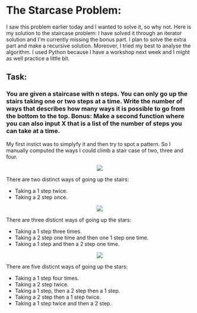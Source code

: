 # The Starcase Problem:
I saw this problem earlier today and I wanted to solve it, so why not. Here is my solution to the staircase problem: I have solved it through an iterator solution and I'm currently missing the bonus part. I plan to solve the extra part and make a recursive solution. Moreover, I tried my best to analyse the algorithm. I used Python because I have a workshop next week and I might as well practice a little bit.

## Task:
### You are given a staircase with n steps. You can only go up the stairs taking one or two steps at a time. Write the number of ways that describes how many ways it is possible to go from the bottom to the top. **Bonus:** Make a second function where you can also input X that is a list of the number of steps you can take at a time.

My first instict was to simplyfy it and then try to spot a pattern. So I manually computed the ways I could climb a stair case of two, three and four. 

<p align="center">
  <img src="https://i.imgur.com/u60wqeO.png" >
</p>
There are two distinct ways of going up the stairs:


- Taking a 1 step twice.
- Taking a 2 step once.  

<p align="center">
  <img src="https://i.imgur.com/j5smpQ6.png" >
</p>
There are three disticnt ways of going up the stars:

* Taking a 1 step three times.
* Taking a 2 step one time and then one 1 step one time.
* Taking a 1 step and then a 2 step one time. 

<p align="center">
  <img src="https://i.imgur.com/KCAIfTs.png" >
</p>
There are five disticnt ways of going up the stars:

* Taking a 1 step four times.
* Taking a 2 step twice. 
* Taking a 1 step, then a 2 step then a 1 step.
* Taking a 2 step then a 1 step twice.
* Taking a 1 step twice and then a 2 step.
